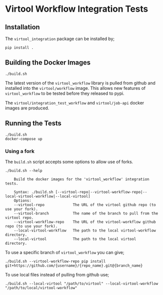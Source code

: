 # Virtool Workflow Integration Tests

## Installation

The `virtool_integration` package can be installed by;

```shell script
pip install .
```

## Building the Docker Images



```shell script
./build.sh
```

The latest version of the `virtool_workflow` library is pulled from github and installed into the 
`virtool/workflow` image. This allows new features of `virtool_workflow` to be tested before they 
released to pypi.

The `virtool/integration_test_workflow` and `virtool/job-api` docker images are produced.

## Running the Tests

```shell script
./build.sh
docker-compose up
```

### Using a fork

The `build.sh` script accepts some options to allow use of forks.

```shell script
./build.sh --help
```

```text
    Build the docker images for the 'virtool_workflow' integration tests.

    Syntax: ./build.sh [--virtool-repo|--virtool-workflow-repo|--local-virtool-workflow|--local-virtool]
    Options:
    --virtool-repo             The URL of the virtool github repo (to use your fork).
    --virtool-branch           The name of the branch to pull from the virtool repo.
    --virtool-workflow-repo    The URL of the virtool-workflow github repo (to use your fork).
    --local-virtool-workflow   The path to the local virtool-workflow directory.
    --local-virtool            The path to the local virtool directory.
```

To use a specific branch of `virtool_workflow` you can give;

```shell script
./build.sh --virtool-workflow-repo pip install git+https://github.com/{username}/{repo_name}.git@{branch_name}
```

To use local files instead of pulling from github use;

```shell script
./build.sh --local-virtool "/path/to/virtool" --local-virtool-workflow "/path/to/local/virtool-workflow"
```
